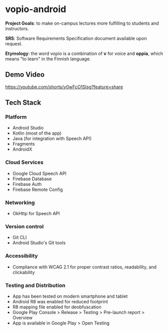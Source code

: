 # vopio-android

**Project Goals**:  to make on-campus lectures more fulfilling to students and instructors.

**SRS**: Software Requirements Specification document available upon request.

**Etymology**: the word vopio is a combination of **v** for voice and **oppia**, which means "to learn" in the Finnish language.

## Demo Video
https://youtube.com/shorts/y0wFcO1Slsg?feature=share

## Tech Stack
### Platform
* Android Studio
* Kotlin (most of the app)
* Java (for integration with Speech API)
* Fragments
* AndroidX

### Cloud Services
* Google Cloud Speech API
* Firebase Database
* Firebase Auth
* Firebase Remote Config

### Networking
* OkHttp for Speech API

### Version control
* Git CLI
* Android Studio's Git tools

### Accessibility
* Compliance with WCAG 2.1 for proper contrast ratios, readability, and clickability

### Testing and Distribution
* App has been tested on modern smartphone and tablet
* Android R8 was enabled for reduced footprint
* R8 mapping file enabled for deobfuscation
* Google Play Console > Release > Testing > Pre-launch report > Overview
* App is available in Google Play > Open Testing
